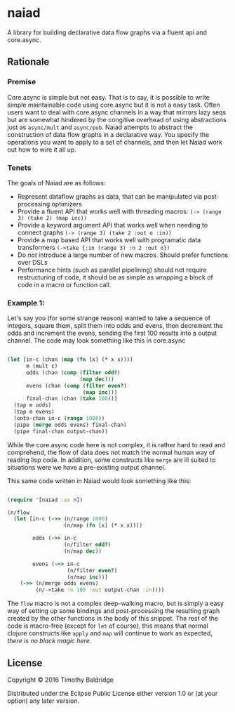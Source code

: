 # naiad

A library for building declarative data flow graphs via a fluent api and core.async.

## Rationale
### Premise
Core.async is simple but not easy. That is to say, it is possible to write simple maintainable code using core.async but it
is not a easy task. Often users want to deal with core.async channels in a way that mirrors lazy seqs but are somewhat
hindered by the congitive overhead of using abstractions just as `async/mult` and `async/pub`. Naiad attempts to abstract
the construction of data flow graphs in a declarative way. You specify the operations you want to apply to a set of channels,
and then let Naiad work out how to wire it all up.

### Tenets
The goals of Naiad are as follows:
* Represent dataflow graphs as data, that can be manipulated via post-processing optimizers
* Provide a fluent API that works well with threading macros: `(-> (range 3) (take 2) (map inc))`
* Provide a keyword argument API that works well when needing to connect graphs `(-> (range 3) (take 2 :out o :in))`
* Provide a map based API that works well with programatic data transformers `(->take {:in (range 3) :n 2 :out o})`
* Do *not* introduce a large number of new macros. Should prefer functions over DSLs
* Performance hints (such as parallel pipelining) should not require restructuring of code, it should be as simple as
wrapping a block of code in a macro or function call.



### Example 1:
Let's say you (for some strange reason) wanted to take a sequence of integers, square them,
split them into odds and evens, then decrement the odds and increment the evens, sending the first 100 results into a
output channel. The code may look something like this in core.async

```clojure

(let [in-c (chan (map (fn [x] (* x x))))
      m (mult c)
      odds (chan (comp (filter odd?)
                       (map dec)))
      evens (chan (comp (filter even?)
                        (map inc)))
      final-chan (chan (take 100))]
  (tap m odds)
  (tap m evens)
  (onto-chan in-c (range 1000))
  (pipe (merge odds evens) final-chan)
  (pipe final-chan output-chan))

```

While the core.async code here is not complex, it is rather hard to read and comprehend, the flow of data does not match
the normal human way of reading lisp code. In addition, some constructs like `merge` are ill suited to situations were we
have a pre-existing output channel.

This same code written in Naiad would look something like this:

```clojure

(require '[naiad :as n])

(n/flow
  (let [in-c (->> (n/range 1000)
                  (n/map (fn [x] (* x x))))

        odds (->> in-c
                  (n/filter odd?)
                  (n/map dec))

        evens (->> in-c
                   (n/filter even?)
                   (n/map inc))]
    (->> (n/merge odds evens)
         (n/->take :n 100 :out output-chan :in))))

```

The `flow` macro is not a complex deep-walking macro, but is simply a easy way of setting up some bindings and post-processing
the resulting graph created by the other functions in the body of this snippet. The rest of the code is macro-free (except
for `let` of course), this means that normal clojure constructs like `apply` and `map` will continue to work as expected,
*there is no black magic here*.

## License

Copyright © 2016 Timothy Baldridge

Distributed under the Eclipse Public License either version 1.0 or (at
your option) any later version.
